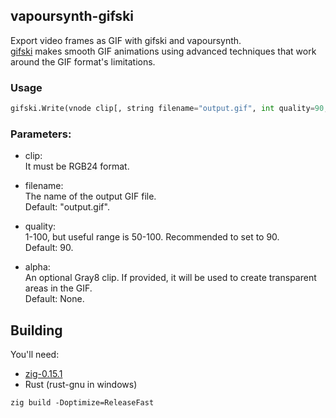 ## vapoursynth-gifski

Export video frames as GIF with gifski and vapoursynth.\
[gifski](https://github.com/ImageOptim/gifski) makes smooth GIF animations using advanced techniques that work around the GIF format's limitations.

### Usage
```python
gifski.Write(vnode clip[, string filename="output.gif", int quality=90, vnode alpha=None])
```
### Parameters:

- clip:\
    It must be RGB24 format.

- filename:\
    The name of the output GIF file.\
    Default: "output.gif".

- quality:\
    1-100, but useful range is 50-100. Recommended to set to 90.\
    Default: 90.

- alpha:\
    An optional Gray8 clip. If provided, it will be used to create transparent areas in the GIF.\
    Default: None.

## Building
You'll need:
- [zig-0.15.1](https://ziglang.org/download/)
- Rust (rust-gnu in windows)

``zig build -Doptimize=ReleaseFast``